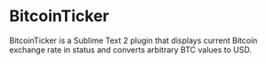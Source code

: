 # BitcoinTicker

BitcoinTicker is a Sublime Text 2 plugin that displays current Bitcoin exchange rate in status and converts arbitrary BTC values to USD.